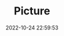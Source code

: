 ---
weight: 1
images:
- /images/edited/99.jpeg
title: Picture
date: 2022-10-24 22:59:53
tags: [luminar neo,work,trafficlight]
---